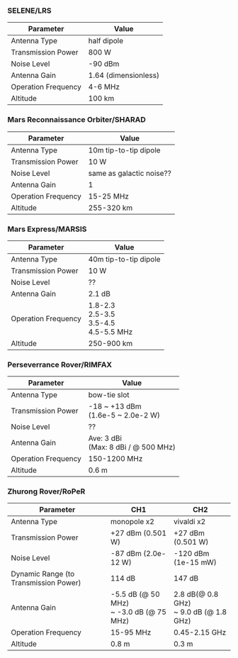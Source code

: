 ### SELENE/LRS

Parameter | Value
--- | ---
Antenna Type | half dipole
Transmission Power | 800 W 
Noise Level | -90 dBm 
Antenna Gain | 1.64 (dimensionless) 
Operation Frequency | 4-6 MHz
Altitude | 100 km



### Mars Reconnaissance Orbiter/SHARAD

Parameter | Value
--- | ---
Antenna Type | 10m tip-to-tip dipole
Transmission Power | 10 W 
Noise Level | same as galactic noise?? 
Antenna Gain | 1 
Operation Frequency | 15-25 MHz 
Altitude | 255-320 km



### Mars Express/MARSIS

Parameter | Value
--- | ---
Antenna Type | 40m tip-to-tip dipole
Transmission Power | 10 W 
Noise Level | ?? 
Antenna Gain | 2.1 dB 
Operation Frequency | 1.8-2.3<br> 2.5-3.5<br> 3.5-4.5<br> 4.5-5.5 MHz 
Altitude | 250-900 km



### Perseverrance Rover/RIMFAX

Parameter | Value
--- | ---
Antenna Type | bow-tie slot
Transmission Power | -18 ~ +13 dBm <br>(1.6e-5 ~ 2.0e-2 W)
Noise Level | ?? 
Antenna Gain | Ave: 3 dBi <br>(Max: 8 dBi / @ 500 MHz) 
Operation Frequency | 150-1200 MHz 
Altitude | 0.6 m



### Zhurong Rover/RoPeR

Parameter | CH1 | CH2
--- | --- | ---
Antenna Type | monopole x2 | vivaldi x2
Transmission Power | +27 dBm (0.501 W)| +27 dBm (0.501 W)
Noise Level | -87 dBm (2.0e-12 W)| -120 dBm (1e-15 mW)
Dynamic Range (to Transmission Power) | 114 dB | 147 dB
Antenna Gain | -5.5 dB (@ 50 MHz) <br>~ -3.0 dB (@ 75 MHz) | 2.8 dB(@ 0.8 GHz) <br>~ 9.0 dB (@ 1.8 GHz)
Operation Frequency | 15-95 MHz | 0.45-2.15 GHz
Altitude | 0.8 m | 0.3 m

